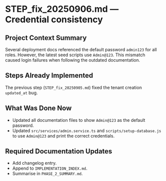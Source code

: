 # STEP_fix_20250906.md — Credential consistency

## Project Context Summary
Several deployment docs referenced the default password `admin123` for all roles. However, the latest seed scripts use `Admin@123`. This mismatch caused login failures when following the outdated documentation.

## Steps Already Implemented
The previous step (`STEP_fix_20250905.md`) fixed the tenant creation `updated_at` bug.

## What Was Done Now
- Updated all documentation files to show `Admin@123` as the default password.
- Updated `src/services/admin.service.ts` and `scripts/setup-database.js` to use `Admin@123` and print the correct credentials.

## Required Documentation Updates
- Add changelog entry.
- Append to `IMPLEMENTATION_INDEX.md`.
- Summarise in `PHASE_2_SUMMARY.md`.
